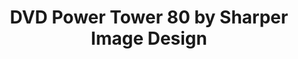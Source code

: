 ---
ee_id: '4150'
site: '1'
type: '2'
long_id: 2014-060 DVD Power Tower 80 by Sharper Image Design
url: 2014-060-dvd-power-tower-80-by-sharper-image-design
title: DVD Power Tower 80 by Sharper Image Design
year: '2014'
medium: DVD rack, Dvd's
commission:
add_credit:
dims:
pitch: "​DVD rack with crap DVD’s…."
ps:
live_url:
related:
youtube:
imgs: dvd-rack-2014-060-detail-full-01-database-ih.jpg
subheading:
year2: '2014'
download:
add_credits:
related_code:
layout: things-i-made
---